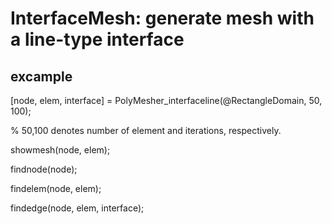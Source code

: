 # InterfaceMesh: generate mesh with a line-type interface
##  excample 
[node, elem, interface] = PolyMesher_interfaceline(@RectangleDomain, 50, 100);

% 50,100 denotes number of element and iterations, respectively.

showmesh(node, elem);

findnode(node);

findelem(node, elem);

findedge(node, elem, interface);


